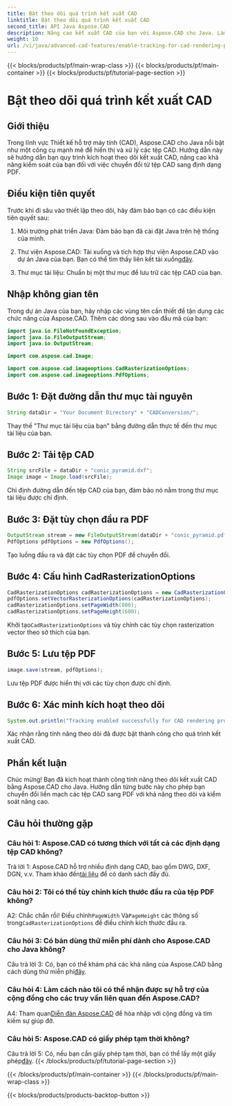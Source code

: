 ```yaml
---
title: Bật theo dõi quá trình kết xuất CAD
linktitle: Bật theo dõi quá trình kết xuất CAD
second_title: API Java Aspose.CAD
description: Nâng cao kết xuất CAD của bạn với Aspose.CAD cho Java. Làm theo hướng dẫn từng bước của chúng tôi để bật theo dõi và nâng cao trải nghiệm chuyển đổi PDF của bạn.
weight: 10
url: /vi/java/advanced-cad-features/enable-tracking-for-cad-rendering-process/
---
```


{{< blocks/products/pf/main-wrap-class >}}
{{< blocks/products/pf/main-container >}}
{{< blocks/products/pf/tutorial-page-section >}}

# Bật theo dõi quá trình kết xuất CAD

## Giới thiệu

Trong lĩnh vực Thiết kế hỗ trợ máy tính (CAD), Aspose.CAD cho Java nổi bật như một công cụ mạnh mẽ để hiển thị và xử lý các tệp CAD. Hướng dẫn này sẽ hướng dẫn bạn quy trình kích hoạt theo dõi kết xuất CAD, nâng cao khả năng kiểm soát của bạn đối với việc chuyển đổi từ tệp CAD sang định dạng PDF.

## Điều kiện tiên quyết

Trước khi đi sâu vào thiết lập theo dõi, hãy đảm bảo bạn có các điều kiện tiên quyết sau:

1. Môi trường phát triển Java: Đảm bảo bạn đã cài đặt Java trên hệ thống của mình.

2.  Thư viện Aspose.CAD: Tải xuống và tích hợp thư viện Aspose.CAD vào dự án Java của bạn. Bạn có thể tìm thấy liên kết tải xuống[đây](https://releases.aspose.com/cad/java/).

3. Thư mục tài liệu: Chuẩn bị một thư mục để lưu trữ các tệp CAD của bạn.

## Nhập không gian tên

Trong dự án Java của bạn, hãy nhập các vùng tên cần thiết để tận dụng các chức năng của Aspose.CAD. Thêm các dòng sau vào đầu mã của bạn:

```java
import java.io.FileNotFoundException;
import java.io.FileOutputStream;
import java.io.OutputStream;

import com.aspose.cad.Image;

import com.aspose.cad.imageoptions.CadRasterizationOptions;
import com.aspose.cad.imageoptions.PdfOptions;
```

## Bước 1: Đặt đường dẫn thư mục tài nguyên

```java
String dataDir = "Your Document Directory" + "CADConversion/";
```

Thay thế "Thư mục tài liệu của bạn" bằng đường dẫn thực tế đến thư mục tài liệu của bạn.

## Bước 2: Tải tệp CAD

```java
String srcFile = dataDir + "conic_pyramid.dxf";
Image image = Image.load(srcFile);
```

Chỉ định đường dẫn đến tệp CAD của bạn, đảm bảo nó nằm trong thư mục tài liệu được chỉ định.

## Bước 3: Đặt tùy chọn đầu ra PDF

```java
OutputStream stream = new FileOutputStream(dataDir + "conic_pyramid.pdf");
PdfOptions pdfOptions = new PdfOptions();
```

Tạo luồng đầu ra và đặt các tùy chọn PDF để chuyển đổi.

## Bước 4: Cấu hình CadRasterizationOptions

```java
CadRasterizationOptions cadRasterizationOptions = new CadRasterizationOptions();
pdfOptions.setVectorRasterizationOptions(cadRasterizationOptions);
cadRasterizationOptions.setPageWidth(800);
cadRasterizationOptions.setPageHeight(600);
```

 Khởi tạo`CadRasterizationOptions` và tùy chỉnh các tùy chọn rasterization vector theo sở thích của bạn.

## Bước 5: Lưu tệp PDF

```java
image.save(stream, pdfOptions);
```

Lưu tệp PDF được hiển thị với các tùy chọn được chỉ định.

## Bước 6: Xác minh kích hoạt theo dõi

```java
System.out.println("Tracking enabled successfully for CAD rendering process.");
```

Xác nhận rằng tính năng theo dõi đã được bật thành công cho quá trình kết xuất CAD.

## Phần kết luận

Chúc mừng! Bạn đã kích hoạt thành công tính năng theo dõi kết xuất CAD bằng Aspose.CAD cho Java. Hướng dẫn từng bước này cho phép bạn chuyển đổi liền mạch các tệp CAD sang PDF với khả năng theo dõi và kiểm soát nâng cao.

## Câu hỏi thường gặp

### Câu hỏi 1: Aspose.CAD có tương thích với tất cả các định dạng tệp CAD không?

Trả lời 1: Aspose.CAD hỗ trợ nhiều định dạng CAD, bao gồm DWG, DXF, DGN, v.v. Tham khảo đến[tài liệu](https://reference.aspose.com/cad/java/) để có danh sách đầy đủ.

### Câu hỏi 2: Tôi có thể tùy chỉnh kích thước đầu ra của tệp PDF không?

 A2: Chắc chắn rồi! Điều chỉnh`PageWidth` Và`PageHeight` các thông số trong`CadRasterizationOptions` để điều chỉnh kích thước đầu ra.

### Câu hỏi 3: Có bản dùng thử miễn phí dành cho Aspose.CAD cho Java không?

 Câu trả lời 3: Có, bạn có thể khám phá các khả năng của Aspose.CAD bằng cách dùng thử miễn phí[đây](https://releases.aspose.com/).

### Câu hỏi 4: Làm cách nào tôi có thể nhận được sự hỗ trợ của cộng đồng cho các truy vấn liên quan đến Aspose.CAD?

 A4: Tham quan[Diễn đàn Aspose.CAD](https://forum.aspose.com/c/cad/19) để hòa nhập với cộng đồng và tìm kiếm sự giúp đỡ.

### Câu hỏi 5: Aspose.CAD có giấy phép tạm thời không?

 Câu trả lời 5: Có, nếu bạn cần giấy phép tạm thời, bạn có thể lấy một giấy phép[đây](https://purchase.aspose.com/temporary-license/).
{{< /blocks/products/pf/tutorial-page-section >}}

{{< /blocks/products/pf/main-container >}}
{{< /blocks/products/pf/main-wrap-class >}}

{{< blocks/products/products-backtop-button >}}
